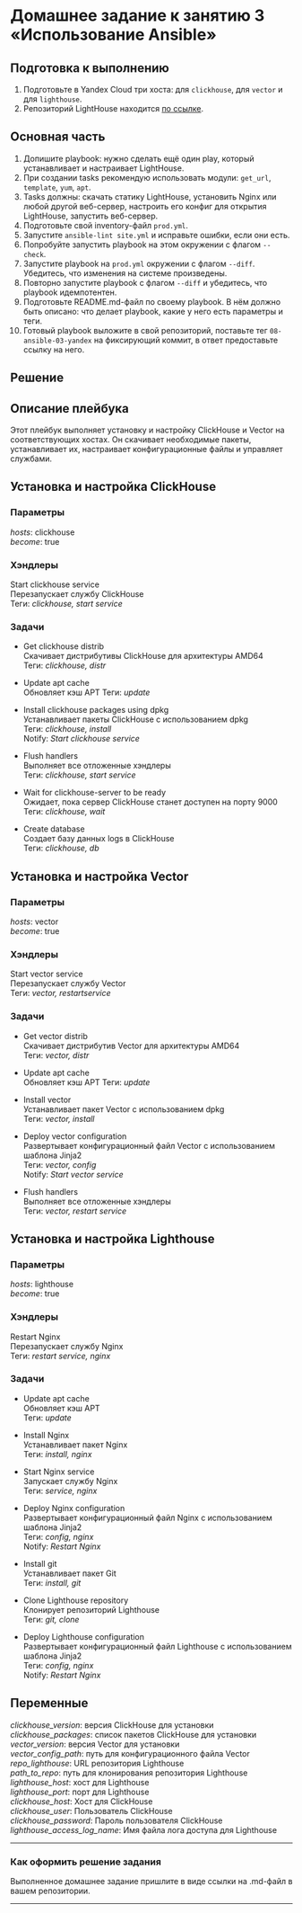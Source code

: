 # Домашнее задание к занятию 3 «Использование Ansible»

## Подготовка к выполнению

1. Подготовьте в Yandex Cloud три хоста: для `clickhouse`, для `vector` и для `lighthouse`.
2. Репозиторий LightHouse находится [по ссылке](https://github.com/VKCOM/lighthouse).

## Основная часть

1. Допишите playbook: нужно сделать ещё один play, который устанавливает и настраивает LightHouse.
2. При создании tasks рекомендую использовать модули: `get_url`, `template`, `yum`, `apt`.
3. Tasks должны: скачать статику LightHouse, установить Nginx или любой другой веб-сервер, настроить его конфиг для открытия LightHouse, запустить веб-сервер.
4. Подготовьте свой inventory-файл `prod.yml`.
5. Запустите `ansible-lint site.yml` и исправьте ошибки, если они есть.
6. Попробуйте запустить playbook на этом окружении с флагом `--check`.
7. Запустите playbook на `prod.yml` окружении с флагом `--diff`. Убедитесь, что изменения на системе произведены.
8. Повторно запустите playbook с флагом `--diff` и убедитесь, что playbook идемпотентен.
9. Подготовьте README.md-файл по своему playbook. В нём должно быть описано: что делает playbook, какие у него есть параметры и теги.
10. Готовый playbook выложите в свой репозиторий, поставьте тег `08-ansible-03-yandex` на фиксирующий коммит, в ответ предоставьте ссылку на него.

## Решение

## Описание плейбука

Этот плейбук выполняет установку и настройку ClickHouse и Vector на соответствующих хостах. Он скачивает необходимые пакеты, устанавливает их, настраивает конфигурационные файлы и управляет службами.

## Установка и настройка ClickHouse

### Параметры 
*hosts*: clickhouse </br>
*become*: true

### Хэндлеры 
Start clickhouse service </br>
Перезапускает службу ClickHouse </br>
Теги: *clickhouse, start service*

### Задачи 
* Get clickhouse distrib </br>
Скачивает дистрибутивы ClickHouse для архитектуры AMD64 </br>
Теги: *clickhouse, distr*

* Update apt cache </br>
Обновляет кэш APT
Теги: *update*

* Install clickhouse packages using dpkg  </br>
Устанавливает пакеты ClickHouse с использованием dpkg </br>
Теги: *clickhouse, install* </br>
Notify: *Start clickhouse service*

* Flush handlers </br>
Выполняет все отложенные хэндлеры </br>
Теги: *clickhouse, start service*

* Wait for clickhouse-server to be ready </br>
Ожидает, пока сервер ClickHouse станет доступен на порту 9000 </br>
Теги: *clickhouse, wait*

* Create database </br>
Создает базу данных logs в ClickHouse </br>
Теги: *clickhouse, db*

## Установка и настройка Vector 

### Параметры 
*hosts*: vector </br>
*become*: true

### Хэндлеры 
Start vector service </br>
Перезапускает службу Vector </br>
Теги: *vector, restartservice*

### Задачи 
* Get vector distrib </br>
Скачивает дистрибутив Vector для архитектуры AMD64 </br>
Теги: *vector, distr*

* Update apt cache </br>
Обновляет кэш APT
Теги: *update*

* Install vector </br>
Устанавливает пакет Vector с использованием dpkg </br>
Теги: *vector, install*

* Deploy vector configuration </br>
Развертывает конфигурационный файл Vector с использованием шаблона Jinja2 </br>
Теги: *vector, config* </br>
Notify: *Start vector service*

* Flush handlers </br>
Выполняет все отложенные хэндлеры </br>
Теги: *vector, restart service*

## Установка и настройка Lighthouse

### Параметры 
*hosts*: lighthouse </br>
*become*: true

### Хэндлеры 
Restart Nginx </br>
Перезапускает службу Nginx </br>
Теги: *restart service, nginx*

### Задачи

* Update apt cache </br>
Обновляет кэш APT </br>
Теги: *update*

* Install Nginx </br>
Устанавливает пакет Nginx </br>
Теги: *install, nginx*

* Start Nginx service </br>
Запускает службу Nginx </br>
Теги: *service, nginx*

* Deploy Nginx configuration </br>
Развертывает конфигурационный файл Nginx с использованием шаблона Jinja2 </br>
Теги: *config, nginx* </br>
Notify: *Restart Nginx*

* Install git </br>
Устанавливает пакет Git </br>
Теги: *install, git*

* Clone Lighthouse repository </br>
Клонирует репозиторий Lighthouse </br>
Теги: *git, clone*

* Deploy Lighthouse configuration </br>
Развертывает конфигурационный файл Lighthouse с использованием шаблона Jinja2 </br>
Теги: *config, nginx* </br>
Notify: *Restart Nginx*


## Переменные 
*clickhouse_version*: версия ClickHouse для установки </br>
*clickhouse_packages*: список пакетов ClickHouse для установки </br>
*vector_version*: версия Vector для установки </br>
*vector_config_path*: путь для конфигурационного файла Vector </br>
*repo_lighthouse*: URL репозитория Lighthouse </br>
*path_to_repo*: путь для клонирования репозитория Lighthouse </br>
*lighthouse_host*: хост для Lighthouse </br>
*lighthouse_port*: порт для Lighthouse </br>
*clickhouse_host*: Хост для ClickHouse </br>
*clickhouse_user*: Пользователь ClickHouse </br>
*clickhouse_password*: Пароль пользователя ClickHouse </br>
*lighthouse_access_log_name*: Имя файла лога доступа для Lighthouse </br>


---

### Как оформить решение задания

Выполненное домашнее задание пришлите в виде ссылки на .md-файл в вашем репозитории.

---
